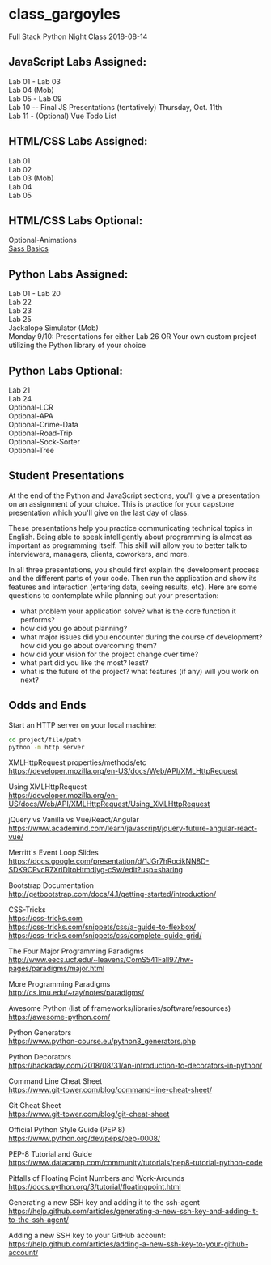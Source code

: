 # class_gargoyles
Full Stack Python Night Class 2018-08-14

## JavaScript Labs Assigned:
Lab 01 - Lab 03    
Lab 04 (Mob)  
Lab 05 - Lab 09  
Lab 10 -- Final JS Presentations (tentatively) Thursday, Oct. 11th  
Lab 11 - (Optional) Vue Todo List

## HTML/CSS Labs Assigned:
Lab 01  
Lab 02  
Lab 03 (Mob)  
Lab 04  
Lab 05  

## HTML/CSS Labs Optional:

Optional-Animations  
[Sass Basics](https://sass-lang.com/guide)  

## Python Labs Assigned:
Lab 01 - Lab 20  
Lab 22  
Lab 23  
Lab 25  
Jackalope Simulator (Mob)  
Monday 9/10: Presentations for either Lab 26 OR Your own custom project utilizing the Python library of your choice  

## Python Labs Optional:

Lab 21  
Lab 24  
Optional-LCR  
Optional-APA  
Optional-Crime-Data  
Optional-Road-Trip  
Optional-Sock-Sorter  
Optional-Tree  

## Student Presentations

At the end of the Python and JavaScript sections, you'll give a presentation on an assignment of your choice. This is practice for your capstone presentation which you'll give on the last day of class.

These presentations help you practice communicating technical topics in English. Being able to speak intelligently about programming is almost as important as programming itself. This skill will allow you to better talk to interviewers, managers, clients, coworkers, and more.

In all three presentations, you should first explain the development process and the different parts of your code. Then run the application and show its features and interaction (entering data, seeing results, etc). Here are some questions to contemplate while planning out your presentation:

- what problem your application solve? what is the core function it performs?
- how did you go about planning?
- what major issues did you encounter during the course of development? how did you go about overcoming them?
- how did your vision for the project change over time?
- what part did you like the most? least?
- what is the future of the project? what features (if any) will you work on next?

## Odds and Ends

Start an HTTP server on your local machine:
```bash
cd project/file/path
python -m http.server
```

XMLHttpRequest properties/methods/etc  
https://developer.mozilla.org/en-US/docs/Web/API/XMLHttpRequest

Using XMLHttpRequest  
https://developer.mozilla.org/en-US/docs/Web/API/XMLHttpRequest/Using_XMLHttpRequest

jQuery vs Vanilla vs Vue/React/Angular  
https://www.academind.com/learn/javascript/jquery-future-angular-react-vue/

Merritt's Event Loop Slides  
https://docs.google.com/presentation/d/1JGr7hRocikNN8D-SDK9CPvcR7XriDItoHtmdIyg-cSw/edit?usp=sharing

Bootstrap Documentation  
http://getbootstrap.com/docs/4.1/getting-started/introduction/

CSS-Tricks  
https://css-tricks.com  
https://css-tricks.com/snippets/css/a-guide-to-flexbox/  
https://css-tricks.com/snippets/css/complete-guide-grid/  

The Four Major Programming Paradigms  
http://www.eecs.ucf.edu/~leavens/ComS541Fall97/hw-pages/paradigms/major.html

More Programming Paradigms  
http://cs.lmu.edu/~ray/notes/paradigms/

Awesome Python (list of frameworks/libraries/software/resources)  
https://awesome-python.com/

Python Generators  
https://www.python-course.eu/python3_generators.php

Python Decorators  
https://hackaday.com/2018/08/31/an-introduction-to-decorators-in-python/

Command Line Cheat Sheet  
https://www.git-tower.com/blog/command-line-cheat-sheet/

Git Cheat Sheet  
https://www.git-tower.com/blog/git-cheat-sheet

Official Python Style Guide (PEP 8)  
https://www.python.org/dev/peps/pep-0008/

PEP-8 Tutorial and Guide  
https://www.datacamp.com/community/tutorials/pep8-tutorial-python-code

Pitfalls of Floating Point Numbers and Work-Arounds  
https://docs.python.org/3/tutorial/floatingpoint.html

Generating a new SSH key and adding it to the ssh-agent  
https://help.github.com/articles/generating-a-new-ssh-key-and-adding-it-to-the-ssh-agent/

Adding a new SSH key to your GitHub account:  
https://help.github.com/articles/adding-a-new-ssh-key-to-your-github-account/
